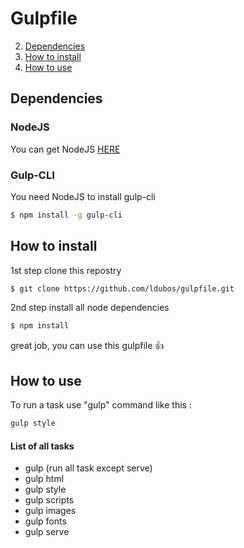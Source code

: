 # Gulpfile

2. [Dependencies](#dependencies)
1. [How to install](#how-to-install)
3. [How to use](#how-to-use)

## Dependencies

### NodeJS

You can get NodeJS [HERE](https://nodejs.org/en/download/)

### Gulp-CLI

You need NodeJS to install gulp-cli

```bash
$ npm install -g gulp-cli
```

## How to install

1st step clone this repostry

```bash
$ git clone https://github.com/ldubos/gulpfile.git
```

2nd step install all node dependencies

```bash
$ npm install
```

great job, you can use this gulpfile :thumbsup:

## How to use

To run a task use "gulp" command like this :

```bash
gulp style
```

#### List of all tasks

* gulp (run all task except serve)
* gulp html
* gulp style
* gulp scripts
* gulp images
* gulp fonts
* gulp serve
